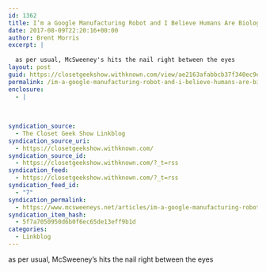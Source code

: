 ```yaml
---
id: 1362
title: I’m a Google Manufacturing Robot and I Believe Humans Are Biologically Unfit to Have Jobs in Tech
date: 2017-08-09T22:20:16+00:00
author: Brent Morris
excerpt: |
  
  as per usual, McSweeney's hits the nail right between the eyes
layout: post
guid: https://closetgeekshow.withknown.com/view/ae2163afabbcb37f340ec9ea2ae2423f
permalink: /im-a-google-manufacturing-robot-and-i-believe-humans-are-biologically-unfit-to-have-jobs-in-tech/
enclosure:
  - |
    
    
    
syndication_source:
  - The Closet Geek Show Linkblog
syndication_source_uri:
  - https://closetgeekshow.withknown.com/
syndication_source_id:
  - https://closetgeekshow.withknown.com/?_t=rss
syndication_feed:
  - https://closetgeekshow.withknown.com/?_t=rss
syndication_feed_id:
  - "7"
syndication_permalink:
  - https://www.mcsweeneys.net/articles/im-a-google-manufacturing-robot-and-i-believe-humans-are-biologically-unfit-to-have-jobs-in-tech
syndication_item_hash:
  - 5f7a7050950d6b0f6ec65de13eff9b1d
categories:
  - Linkblog
---
```

<div class="known-bookmark">
  <div class="e-content">
    <p>
      as per usual, McSweeney&#8217;s hits the nail right between the eyes
    </p>
  </div>
</div>